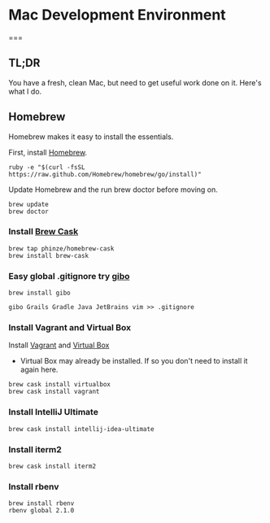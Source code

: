 # Mac Development Environment
===

## TL;DR

You have a fresh, clean Mac, but need to get useful work done on it. Here's what I do.

## Homebrew

Homebrew makes it easy to install the essentials.

First, install [Homebrew](http://brew.sh).
```
ruby -e "$(curl -fsSL https://raw.github.com/Homebrew/homebrew/go/install)"
```
Update Homebrew and the run brew doctor before moving on.
```
brew update
brew doctor
```

### Install [Brew Cask](https://github.com/phinze/homebrew-cask)

```
brew tap phinze/homebrew-cask
brew install brew-cask
```

### Easy global .gitignore try [gibo](https://github.com/simonwhitaker/gibo)
```
brew install gibo

gibo Grails Gradle Java JetBrains vim >> .gitignore
```

### Install Vagrant and Virtual Box

Install [Vagrant](http://www.vagrantup.com) and [Virtual Box](http://www.virtualbox.org)

* Virtual Box may already be installed. If so you don't need to install it again here.

```
brew cask install virtualbox
brew cask install vagrant
```

### Install IntelliJ Ultimate

```
brew cask install intellij-idea-ultimate
```

### Install iterm2
```
brew cask install iterm2
```

### Install rbenv
```
brew install rbenv
rbenv global 2.1.0
```

